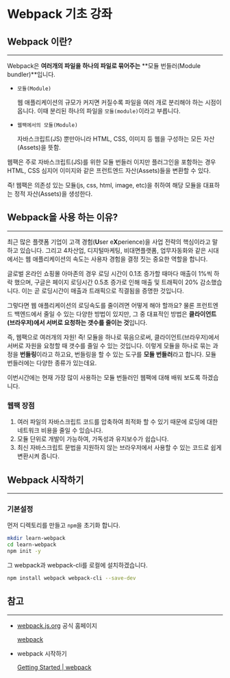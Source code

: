 # Webpack 기초 강좌

## Webpack 이란?

---

Webpack은 **여러개의 파일을 하나의 파일로 묶어주는** **모듈 번들러(Module bundler)**입니다.

- `모듈(Module)`
    
    웹 애플리케이션의 규모가 커지면 커질수록 파일을 여러 개로 분리해야 하는 시점이 옵니다. 이때 분리된 하나의 파일을 `모듈(module)`이라고 부릅니다. 
    
- `웹팩에서의 모듈(Module)`
    
    자바스크립트(JS) 뿐만아니라 HTML, CSS, 이미지 등 웹을 구성하는 모든 자산(Assets)을 뜻함.
    

웹팩은 주로 자바스크립트(JS)를 위한 모듈 번들러 이지만 플러그인을 포함하는 경우 HTML, CSS 심지어 이미지와 같은 프런트엔드 자산(Assets)들을 변환할 수 있다.

즉! 웹팩은 의존성 있는 모듈(js, css, html, image, etc)을 취하여 해당 모듈을 대표하는 정적 자산(Assets)을 생성한다.

## Webpack을 사용 하는 이유?

---

최근 많은 플랫폼 기업이 고객 경험(**U**ser e**X**perience)을 사업 전략의 핵심이라고 말하고 있습니다. 그리고 4차산업, 디지털마케팅, 비대면플랫폼, 업무자동화와 같은 시대에서는 웹 애플리케이션의 속도는 사용자 경험을 결정 짓는 중요한 역할을 합니다.

글로벌 온라인 쇼핑몰 아마존의 경우 로딩 시간이 0.1초 증가할 때마다 매출이 1%씩 하락 했으며, 구글은 페이지 로딩시간 0.5초 증가로 인해 매출 및 트래픽이 20% 감소했습니다. 이는 곧 로딩시간이 매출과 트래픽으로 직결됨을 증명한 것입니다.

그렇다면 웹 애플리케이션의 로딩속도를 줄이려면 어떻게 해야 할까요? 물론 프런트엔드 백엔드에서 줄일 수 있는 다양한 방법이 있지만, 그 중 대표적인 방법은 **클라이언트(브라우저)에서 서버로 요청하는 갯수를 줄이는 것**입니다.

즉, 웹팩으로 여러개의 자원! 즉! 모듈을 하나로 묶음으로써, 클라이언트(브라우저)에서 서버로 자원을 요청할 때 갯수를 줄일 수 있는 것입니다. 이렇게 모듈을 하나로 묶는 과정을 **번들링**이라고 하고요, 번들링을 할 수 있는 도구를 **모듈 번들러**라고 합니다. 모듈 번들러에는 다양한 종류가 있는데요.

이번시간에는 현재 가장 많이 사용하는 모듈 번들러인 웹팩에 대해 배워 보도록 하겠습니다.

### 웹팩 장점

1. 여러 파일의 자바스크립트 코드를 압축하여 최적화 할 수 있기 때문에 로딩에 대한 네트워크 비용을 줄일 수 있습니다.
2. 모듈 단위로 개발이 가능하여, 가독성과 유지보수가 쉽습니다.
3. 최신 자바스크립트 문법을 지원하지 않는 브라우저에서 사용할 수 있는 코드로 쉽게 변환시켜 줍니다.

## Webpack 시작하기

---

### 기본설정

먼저 디렉토리를 만들고 `npm`을 초기화 합니다.

```bash
mkdir learn-webpack
cd learn-webpack
npm init -y
```

그 webpack과 webpack-cli를 로컬에 설치하겠습니다.

```bash
npm install webpack webpack-cli --save-dev
```

## 참고

---

- [webpack.js.org](http://webpack.js.org) 공식 홈페이지
    
    [webpack](https://webpack.js.org/)
    
- webpack 시작하기
    
    [Getting Started | webpack](https://webpack.js.org/guides/getting-started/)